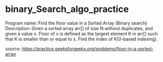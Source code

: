 # binary_Search_algo_practice
Program name: Find the floor value in a Sorted Array (Binary search)
Description: Given a sorted array arr[] of size N without duplicates, and given a value x.
                Floor of x is defined as the largest element K in arr[] such that K is smaller than or equal to x.
                Find the index of K(0-based indexing).

source: https://practice.geeksforgeeks.org/problems/floor-in-a-sorted-array

